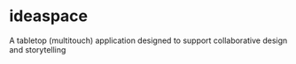 # ideaspace
A tabletop (multitouch) application designed to support collaborative design and storytelling
